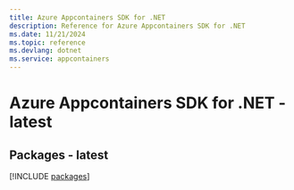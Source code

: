```yaml
---
title: Azure Appcontainers SDK for .NET
description: Reference for Azure Appcontainers SDK for .NET
ms.date: 11/21/2024
ms.topic: reference
ms.devlang: dotnet
ms.service: appcontainers
---
```

# Azure Appcontainers SDK for .NET - latest
## Packages - latest
[!INCLUDE [packages](appcontainers-index.md)]